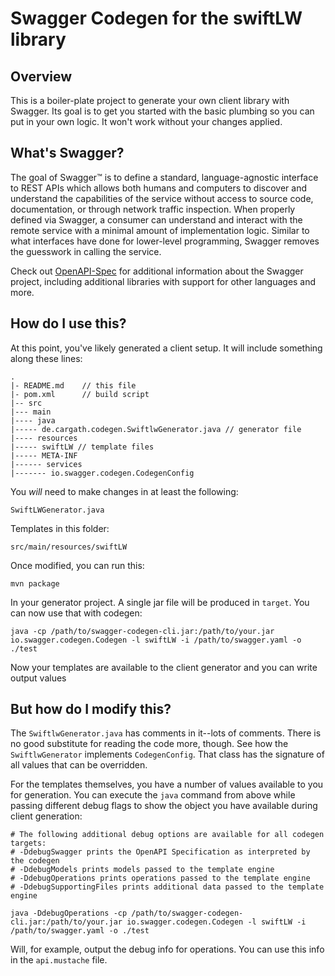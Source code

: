 # Swagger Codegen for the swiftLW library

## Overview
This is a boiler-plate project to generate your own client library with Swagger.  Its goal is
to get you started with the basic plumbing so you can put in your own logic.  It won't work without
your changes applied.

## What's Swagger?
The goal of Swagger™ is to define a standard, language-agnostic interface to REST APIs which allows both humans and computers to discover and understand the capabilities of the service without access to source code, documentation, or through network traffic inspection. When properly defined via Swagger, a consumer can understand and interact with the remote service with a minimal amount of implementation logic. Similar to what interfaces have done for lower-level programming, Swagger removes the guesswork in calling the service.


Check out [OpenAPI-Spec](https://github.com/OAI/OpenAPI-Specification) for additional information about the Swagger project, including additional libraries with support for other languages and more. 

## How do I use this?
At this point, you've likely generated a client setup.  It will include something along these lines:

```
.
|- README.md    // this file
|- pom.xml      // build script
|-- src
|--- main
|---- java
|----- de.cargath.codegen.SwiftlwGenerator.java // generator file
|---- resources
|----- swiftLW // template files
|----- META-INF
|------ services
|------- io.swagger.codegen.CodegenConfig
```

You _will_ need to make changes in at least the following:

`SwiftLWGenerator.java`

Templates in this folder:

`src/main/resources/swiftLW`

Once modified, you can run this:

```
mvn package
```

In your generator project.  A single jar file will be produced in `target`.  You can now use that with codegen:

```
java -cp /path/to/swagger-codegen-cli.jar:/path/to/your.jar io.swagger.codegen.Codegen -l swiftLW -i /path/to/swagger.yaml -o ./test
```

Now your templates are available to the client generator and you can write output values

## But how do I modify this?
The `SwiftlwGenerator.java` has comments in it--lots of comments.  There is no good substitute
for reading the code more, though.  See how the `SwiftlwGenerator` implements `CodegenConfig`.
That class has the signature of all values that can be overridden.

For the templates themselves, you have a number of values available to you for generation.
You can execute the `java` command from above while passing different debug flags to show
the object you have available during client generation:

```
# The following additional debug options are available for all codegen targets:
# -DdebugSwagger prints the OpenAPI Specification as interpreted by the codegen
# -DdebugModels prints models passed to the template engine
# -DdebugOperations prints operations passed to the template engine
# -DdebugSupportingFiles prints additional data passed to the template engine

java -DdebugOperations -cp /path/to/swagger-codegen-cli.jar:/path/to/your.jar io.swagger.codegen.Codegen -l swiftLW -i /path/to/swagger.yaml -o ./test
```

Will, for example, output the debug info for operations.  You can use this info
in the `api.mustache` file.
